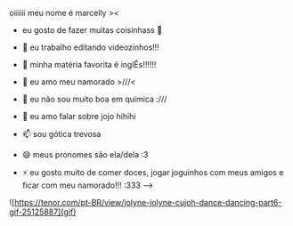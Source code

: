 oiiiiii meu nome é marcelly ><

- eu gosto de fazer muitas coisinhass 💞

- 🔭 eu trabalho editando videozinhos!!!
- 🌱 minha matéria favorita é inglÊs!!!!!!
- 👯 eu amo meu namorado >///<
- 🤔 eu não sou muito boa em química :///
- 💬 eu amo falar sobre jojo hihihi
- 📫 sou gótica trevosa
- 😄 meus pronomes são ela/dela :3
- ⚡ eu gosto muito de comer doces, jogar joguinhos com meus amigos e ficar com meu namorado!!! :333
-->
  
![https://tenor.com/pt-BR/view/jolyne-jolyne-cujoh-dance-dancing-part6-gif-25125887](gif)
